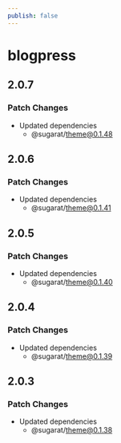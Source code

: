 ```yaml
---
publish: false
---
```


# blogpress

## 2.0.7
### Patch Changes

- Updated dependencies
  - @sugarat/theme@0.1.48

## 2.0.6
### Patch Changes

- Updated dependencies
  - @sugarat/theme@0.1.41

## 2.0.5

### Patch Changes

- Updated dependencies
  - @sugarat/theme@0.1.40

## 2.0.4

### Patch Changes

- Updated dependencies
  - @sugarat/theme@0.1.39

## 2.0.3

### Patch Changes

- Updated dependencies
  - @sugarat/theme@0.1.38
